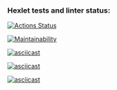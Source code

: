 ### Hexlet tests and linter status:
[![Actions Status](https://github.com/Bestgeo7/python-project-49/actions/workflows/hexlet-check.yml/badge.svg)](https://github.com/Bestgeo7/python-project-49/actions)

[![Maintainability](https://api.codeclimate.com/v1/badges/27a7faedfba7c589c886/maintainability)](https://codeclimate.com/github/Bestgeo7/python-project-49/maintainability)

[![asciicast](https://asciinema.org/a/DvBgQ8dc255WtMy0ht2fDutRF.svg)](https://asciinema.org/a/DvBgQ8dc255WtMy0ht2fDutRF)

[![asciicast](https://asciinema.org/a/fJUK53suijosnW4BINwG8olVD.svg)](https://asciinema.org/a/fJUK53suijosnW4BINwG8olVD)

[![asciicast](https://asciinema.org/a/S13gWCfFR5WaUVOTx9qDHSnsz.svg)](https://asciinema.org/a/S13gWCfFR5WaUVOTx9qDHSnsz)

